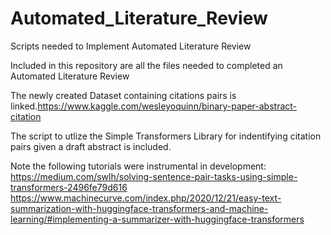 # Automated_Literature_Review
Scripts needed to Implement Automated Literature Review

Included in this repository are all the files needed to completed an Automated Literature Review

The newly created Dataset containing citations pairs is linked.https://www.kaggle.com/wesleyoquinn/binary-paper-abstract-citation

The script to utlize the Simple Transformers Library for indentifying citation pairs given a draft abstract is included.

Note the following tutorials were instrumental in development: 
https://medium.com/swlh/solving-sentence-pair-tasks-using-simple-transformers-2496fe79d616
https://www.machinecurve.com/index.php/2020/12/21/easy-text-summarization-with-huggingface-transformers-and-machine-learning/#implementing-a-summarizer-with-huggingface-transformers
